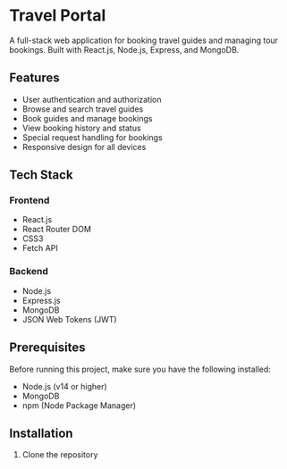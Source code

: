 # Travel Portal

A full-stack web application for booking travel guides and managing tour bookings. Built with React.js, Node.js, Express, and MongoDB.

## Features

- User authentication and authorization
- Browse and search travel guides
- Book guides and manage bookings
- View booking history and status
- Special request handling for bookings
- Responsive design for all devices

## Tech Stack

### Frontend
- React.js
- React Router DOM
- CSS3
- Fetch API

### Backend
- Node.js
- Express.js
- MongoDB
- JSON Web Tokens (JWT)

## Prerequisites

Before running this project, make sure you have the following installed:
- Node.js (v14 or higher)
- MongoDB
- npm (Node Package Manager)

## Installation

1. Clone the repository
